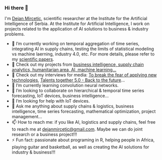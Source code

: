 ### Hi there 👋

I'm [Dejan Mircetic](https://www.linkedin.com/feed/update/urn:li:activity:6993199240374050816/), scientific researcher at the Institute for the Artificial Intelligence of Serbia. At the Institute for Artificial Intelligence, I work on projects related to the application of AI solutions to business & industry problems. 

- 🔭 I’m currently working on temporal aggregation of time series, integrating AI in supply chains, testing the limits of statistical modeling vs machine laerning, industry 4.0, etc. For more details, please refer to my [scientific papers](https://www.researchgate.net/profile/Dejan-Mircetic).
- :microscope: Check out my projects from [business intelligence, supply chain analytics, humanitarian area, AI, machine learning...](https://www.linkedin.com/in/dejan-mircetic-9b03b896/details/projects/)
- :microphone: Check out my interviews for media: [To break the fear of applying new technologies](https://biznis.rs/vesti/srbija/razbiti-strah-od-primene-novih-tehnologija/), [Talents together 5.0 - Back to the future](https://www.linkedin.com/posts/ai-institute-serbia_ai-refuture-aiserbia-activity-7016743285805199361-OD4w?utm_source=share&utm_medium=member_desktop)...
- 🌱 I’m currently learning convolution neural networks.
- 👯 I’m looking to collaborate on hierarchical & temporal time series forecasting, IoT devices, business intelligence...
- 🤔 I’m looking for help with IoT devices. 
- 💬 Ask me anything about supply chains & logistics, business intelligence, time series forecasting, mathematical optimization, project management...
- 📫 How to reach me: if you like AI, logistics and supply chains, feel free to reach me at dejanmircetic@gmail.com. Maybe we can do joint research or a business project!!!
- ⚡ Fun fact: passionate about programing in R, helping people in Africa, playing guitar and basketball, as well as creating the AI solutions for industry & business!!!

